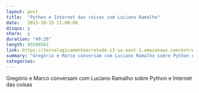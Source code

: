 ```yaml
---
layout: post
title:  "Python e Internet das coisas com Luciano Ramalho"
date:   2015-10-15 11:00:00
disqus: y
share:  y
duration: "49:26"
length: 95506561
link: https://tecnologicamentearretado.s3-sa-east-1.amazonaws.com/entrevistas/021-luciano_ramalho/021-luciano_ramalho.m4a
summary: "Gregório e Marco conversam com Luciano Ramalho sobre Python e Internet das coisas"
categories: 
---
```


Gregório e Marco conversam com Luciano Ramalho sobre Python e Internet das coisas

<audio src="https://tecnologicamentearretado.s3-sa-east-1.amazonaws.com/entrevistas/021-luciano_ramalho/021-luciano_ramalho.m4a" preload="none" />

Baixe o áudio desta conversa [aqui](https://tecnologicamentearretado.s3-sa-east-1.amazonaws.com/entrevistas/021-luciano_ramalho/021-luciano_ramalho.m4a).

Entrevista por [Gregório Melo](https://twitter.com/gregoriomelo) e [Marco Valtas](https://twitter.com/mavcunha)

Músicas de entrada e saída por [Marco Valtas](https://twitter.com/mavcunha)

Notas:

- [Luciano Ramalho no Twitter](https://twitter.com/ramalhoorg)
- [Fluent Python](http://shop.oreilly.com/product/0636920032519.do)
- [OSCON](http://www.oscon.com/)
- [About Python 3 - Alex Gaynor](https://alexgaynor.net/2013/dec/30/about-python-3/)
- [Python in a Nutshell](http://shop.oreilly.com/product/9780596100469.do)
- [Python Cookbook](http://shop.oreilly.com/product/0636920027072.do)
- [Why numbering should start at zero - Edsger W. Dijkstra](https://www.cs.utexas.edu/users/EWD/transcriptions/EWD08xx/EWD831.html)
- [Alex Martelli's Waterfowl](https://books.google.com.br/books?id=bIZHCgAAQBAJ&pg=PT459&lpg=PT459&dq=alex+martelli+waterfowl&source=bl&ots=mNdvMsON6N&sig=YakKWfupRj3dLw62EeTciBho96Q&hl=en&sa=X&ved=0CCsQ6AEwAmoVChMI8baE5_e9yAIVDJWQCh0sNQwV#v=onepage&q&f=false)
- [Garoa Hacker Clube](https://garoa.net.br/wiki/P%C3%A1gina_principal)
- [Pingo](http://www.pingo.io/docs/)
- [Pingo no Github](https://github.com/pingo-io)
- [Pythong Brasil 2015](http://pythonbrasil.github.io/pythonbrasil11-site/)
- [Pyladies](http://www.pyladies.com/)
- [Django Girls](https://djangogirls.org/)
